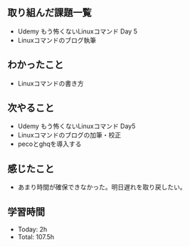 ## 取り組んだ課題一覧
- Udemy もう怖くないLinuxコマンド Day 5
- Linuxコマンドのブログ執筆
## わかったこと
- Linuxコマンドの書き方
## 次やること
- Udemy もう怖くないLinuxコマンド Day5
- Linuxコマンドのブログの加筆・校正
- pecoとghqを導入する
## 感じたこと
- あまり時間が確保できなかった。明日遅れを取り戻したい。
## 学習時間
- Today: 2h
- Total: 107.5h
